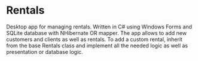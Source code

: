 # Rentals
Desktop app for managing rentals. Written in C# using Windows Forms and SQLite database with NHibernate OR mapper. The app allows to add new customers and clients as well as rentals. To add a custom rental, inherit from the base Rentals class and implement all the needed logic as well as presentation or database logic.
